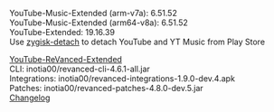 YouTube-Music-Extended (arm-v7a): 6.51.52  
YouTube-Music-Extended (arm64-v8a): 6.51.52  
YouTube-Extended: 19.16.39  
Use [zygisk-detach](https://github.com/j-hc/zygisk-detach) to detach YouTube and YT Music from Play Store  

[YouTube-ReVanced-Extended](https://github.com/MANCrimSon/YouTube-ReVanced-Extended)  
CLI: inotia00/revanced-cli-4.6.1-all.jar  
Integrations: inotia00/revanced-integrations-1.9.0-dev.4.apk  
Patches: inotia00/revanced-patches-4.8.0-dev.5.jar  
[Changelog](https://github.com/inotia00/revanced-patches/releases/tag/v4.8.0-dev.5)  
